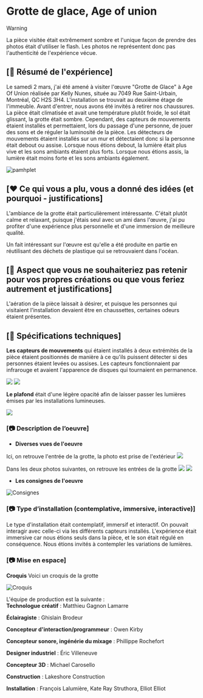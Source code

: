# Grotte de glace, Age of union

> [!warning]
> La pièce visitée était extrêmement sombre et l'unique façon de prendre des photos était d'utiliser le flash. Les photos ne représentent donc pas l'authenticité de l'expérience vécue.
> 


## [📃 Résumé de l'expérience]

Le samedi 2 mars, j'ai été amené à visiter l'œuvre "Grotte de Glace" à Age Of Union réalisée par Kelly Nunes, située au 7049 Rue Saint-Urbain, Montréal, QC H2S 3H4. L'installation se trouvait au deuxième étage de l'immeuble. Avant d'entrer, nous avons été invités à retirer nos chaussures. La pièce était climatisée et avait une température plutôt froide, le sol était glissant, la grotte était sombre. Cependant, des capteurs de mouvements étaient installés et permettaient, lors du passage d'une personne, de jouer des sons et de réguler la luminosité de la pièce. Les détecteurs de mouvements étaient installés sur un mur et détectaient donc si la personne était debout ou assise. Lorsque nous étions debout, la lumière était plus vive et les sons ambiants étaient plus forts. Lorsque nous étions assis, la lumière était moins forte et les sons ambiants également.

![pamhplet](https://raw.githubusercontent.com/KaissoGithub/H24_V11_inspirations_kaissoumi/main/Age_of_union_grotte_de_glace/media/grotte_description.png)

## [❤️ Ce qui vous a plu, vous a donné des idées (et pourquoi - justifications]
L'ambiance de la grotte était particulièrement intéressante. C'était plutôt calme et relaxant, puisque j'étais seul avec un ami dans l'œuvre, j'ai pu profiter d'une expérience plus personnelle et d'une immersion de meilleure qualité.

Un fait intéressant sur l'œuvre est qu'elle a été produite en partie en réutilisant des déchets de plastique qui se retrouvaient dans l'océan.

## [🤔 Aspect que vous ne souhaiteriez pas retenir pour vos propres créations ou que vous feriez autrement et justifications]
L'aération de la pièce laissait à désirer, et puisque les personnes qui visitaient l'installation devaient être en chaussettes, certaines odeurs étaient présentes.

## [🔧 Spécifications techniques]

 **Les capteurs de mouvements**
   qui étaient installés à deux extrémités de la pièce étaient positionnés de manière à ce qu'ils puissent détecter si des personnes étaient levées ou assises. Les capteurs fonctionnaient par infrarouge et avaient l'apparence de disques qui tournaient en permanence.

![](https://raw.githubusercontent.com/KaissoGithub/H24_V11_inspirations_kaissoumi/main/Age_of_union_grotte_de_glace/media/grotte_capteur_mouvement.png)
![](https://raw.githubusercontent.com/KaissoGithub/H24_V11_inspirations_kaissoumi/main/Age_of_union_grotte_de_glace/media/grotte_capteur_mouvement2.png)
   
 **Le plafond**
   était d'une légère opacité afin de laisser passer les lumières émises par les installations lumineuses.

![](https://raw.githubusercontent.com/KaissoGithub/H24_V11_inspirations_kaissoumi/main/Age_of_union_grotte_de_glace/media/grotte_lumiere.png)





### [📷 Description de l’oeuvre]
* **Diverses vues de l'oeuvre**

Ici, on retrouve l'entrée de la grotte, la photo est prise de l'extérieur
![](https://raw.githubusercontent.com/KaissoGithub/H24_V11_inspirations_kaissoumi/main/Age_of_union_grotte_de_glace/media/grotte_entree3.png)

Dans les deux photos suivantes, on retrouve les entrées de la grotte
![](https://raw.githubusercontent.com/KaissoGithub/H24_V11_inspirations_kaissoumi/main/Age_of_union_grotte_de_glace/media/grotte_entree.png)
![](https://raw.githubusercontent.com/KaissoGithub/H24_V11_inspirations_kaissoumi/main/Age_of_union_grotte_de_glace/media/grotte_entree2.png)

* **Les consignes de l'oeuvre**
  
![Consignes](https://raw.githubusercontent.com/KaissoGithub/H24_V11_inspirations_kaissoumi/main/Age_of_union_grotte_de_glace/media/grotte_instruction.png)

### [📷 Type d’installation (contemplative, immersive, interactive)]
  
Le type d'installation était contemplatif, immersif et interactif. On pouvait interagir avec celle-ci via les différents capteurs installés. L'expérience était immersive car nous étions seuls dans la pièce, et le son était régulé en conséquence. Nous étions invités à contempler les variations de lumières.

### [📷 Mise en espace]

 **Croquis**
Voici un croquis de la grotte

![Croquis](https://raw.githubusercontent.com/KaissoGithub/H24_V11_inspirations_kaissoumi/main/Age_of_union_grotte_de_glace/media/croquis_grotte.png)



L'équipe de production est la suivante :  
**Technologue créatif** : Matthieu Gagnon Lamarre

**Éclairagiste** : Ghislain Brodeur

**Concepteur d'interaction/programmeur** : Owen Kirby

**Concepteur sonore, ingénérie du mixage** : Phillippe Rochefort

**Designer industriel** : Éric Villeneuve

**Concepteur 3D** : Michael Carosello

**Construction** : Lakeshore Construction 

**Installation** : François Lalumière, Kate Ray Struthora, Elliot Elliot


